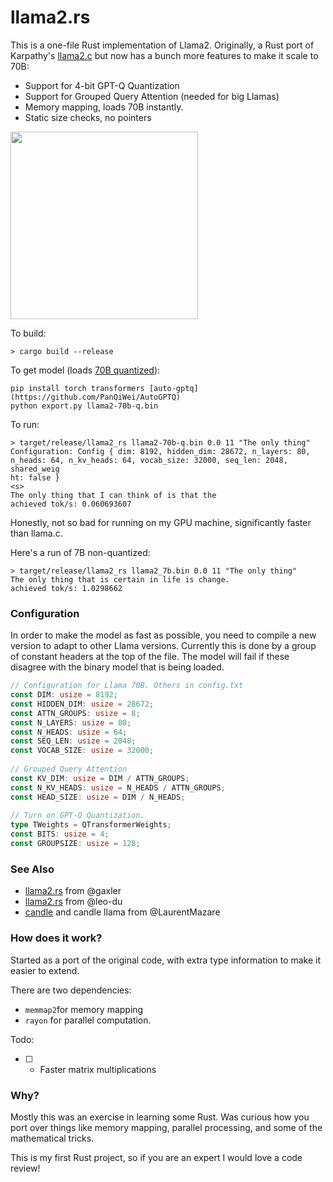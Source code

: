 # llama2.rs

This is a one-file Rust implementation of Llama2. Originally, a Rust port of Karpathy's [llama2.c](https://github.com/karpathy/llama2.c) but now has a bunch more features to make it scale to 70B:

* Support for 4-bit GPT-Q Quantization
* Support for Grouped Query Attention (needed for big Llamas)
* Memory mapping, loads 70B instantly.
* Static size checks, no pointers

<img src="https://github.com/srush/llama2.rs/assets/35882/dac9a285-b141-409f-bb46-c81a28516cd1" width=300px>

To build:

```
> cargo build --release
```

To get model (loads [70B quantized](https://huggingface.co/TheBloke/llama-2-70b-Guanaco-QLoRA-GPTQ)):

```
pip install torch transformers [auto-gptq](https://github.com/PanQiWei/AutoGPTQ)
python export.py llama2-70b-q.bin
```

To run:

```
> target/release/llama2_rs llama2-70b-q.bin 0.0 11 "The only thing"
Configuration: Config { dim: 8192, hidden_dim: 28672, n_layers: 80, n_heads: 64, n_kv_heads: 64, vocab_size: 32000, seq_len: 2048, shared_weig
ht: false }                                                                                                                                   
<s> 
The only thing that I can think of is that the          
achieved tok/s: 0.060693607
```

Honestly, not so bad for running on my GPU machine, significantly faster than llama.c. 

Here's a run of 7B non-quantized:

```
> target/release/llama2_rs llama2_7b.bin 0.0 11 "The only thing"
The only thing that is certain in life is change.
achieved tok/s: 1.0298662
```

### Configuration

In order to make the model as fast as possible, you need to compile a new version to adapt to other Llama versions. Currently this is done by a group of constant headers at the top of the file. The model will fail if these disagree with the binary model that is being loaded. 

```rust
// Configuration for Llama 70B. Others in config.txt                                                                                          
const DIM: usize = 8192;                                                                                                                      
const HIDDEN_DIM: usize = 28672;                                                                                                              
const ATTN_GROUPS: usize = 8;                                                                                                                 
const N_LAYERS: usize = 80;                                                                                                                   
const N_HEADS: usize = 64;                                                                                                                    
const SEQ_LEN: usize = 2048;                                                                                                                  
const VOCAB_SIZE: usize = 32000;                                                                                                              
                                                                                                                                              
// Grouped Query Attention                                                                                                                    
const KV_DIM: usize = DIM / ATTN_GROUPS;                                                                                                      
const N_KV_HEADS: usize = N_HEADS / ATTN_GROUPS;                                                                                              
const HEAD_SIZE: usize = DIM / N_HEADS;                                                                                                       
                                                                                                                                              
// Turn on GPT-Q Quantization.                                                                                                                
type TWeights = QTransformerWeights;                                                                                                          
const BITS: usize = 4;                                                                                                                        
const GROUPSIZE: usize = 128; 
```

### See Also

* [llama2.rs](https://github.com/gaxler/llama2.rs) from @gaxler 
* [llama2.rs](https://github.com/leo-du/llama2.rs) from @leo-du
* [candle](https://github.com/LaurentMazare/candle) and candle llama from @LaurentMazare

### How does it work?

Started as a port of the original code, with extra type information to make it easier to extend. 

There are two dependencies: 
* `memmap2`for memory mapping
* `rayon` for parallel computation.

Todo: 
* [ ] - Faster matrix multiplications


### Why? 

Mostly this was an exercise in learning some Rust. Was curious how you port over things like memory mapping, parallel processing, and some of the mathematical tricks. 

This is my first Rust project, so if you are an expert I would love a code review!
